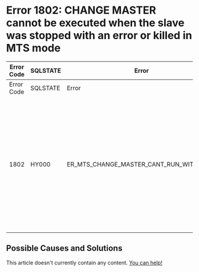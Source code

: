 
# Error 1802: CHANGE MASTER cannot be executed when the slave was stopped with an error or killed in MTS mode


| Error Code | SQLSTATE | Error | Description |
| --- | --- | --- | --- |
| Error Code | SQLSTATE | Error | Description |
| 1802 | HY000 | ER_MTS_CHANGE_MASTER_CANT_RUN_WITH_GAPS | CHANGE MASTER cannot be executed when the slave was stopped with an error or killed in MTS mode. Consider using RESET SLAVE or START SLAVE UNTIL. |




## Possible Causes and Solutions


This article doesn't currently contain any content. [You can help!](/kb/en/writing-and-editing-knowledge-base-articles/)

